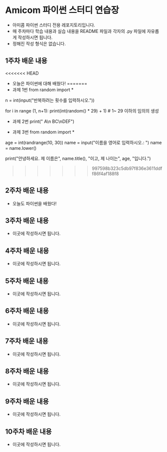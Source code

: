 # Amicom 파이썬 스터디 연습장

- 아미콤 파이썬 스터디 전용 레포지토리입니다.
- 매 주차마다 학습 내용과 실습 내용을 README 파일과 각자의 .py 파일에 자유롭게 작성하시면 됩니다.
- 정해진 작성 형식은 없습니다.


## 1주차 배운 내용
<<<<<<< HEAD
- 오늘은 파이썬에 대해 배웠다!
=======
- 과제 1번
from random import *

n = int(input("반복하려는 횟수를 입력하시오."))

for i in range (1, n+1):
    print(int(random() * 29) + 1) # 1~ 29 이하의 임의의 생성

- 과제 2번
print("  A\n BC\nDEF")

- 과제 3번
from random import *

age = int(randrange(10, 30))
name = input("이름을 영어로 입력하시오.: ")
name = name.lower()

print("안녕하세요. 제 이름은", name.title(), "이고, 제 나이는", age, "입니다.")
>>>>>>> 997598b323c5db97f836e3611ddff86f4af188f8

## 2주차 배운 내용
- 오늘도 파이썬을 배웠다!

## 3주차 배운 내용
- 이곳에 작성하시면 됩니다.

## 4주차 배운 내용
- 이곳에 작성하시면 됩니다.

## 5주차 배운 내용
- 이곳에 작성하시면 됩니다.

## 6주차 배운 내용
- 이곳에 작성하시면 됩니다.

## 7주차 배운 내용
- 이곳에 작성하시면 됩니다.

## 8주차 배운 내용
- 이곳에 작성하시면 됩니다.

## 9주차 배운 내용
- 이곳에 작성하시면 됩니다.

## 10주차 배운 내용
- 이곳에 작성하시면 됩니다.
